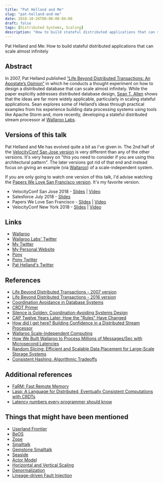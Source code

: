 ```yaml
---
title: "Pat Helland and Me"
slug: "pat-helland-and-me"
date: 2018-10-26T00:00:00-04:00
draft: false
tags: [Distributed Systems, Scaling]
description: "How to build stateful distributed applications that can scale almost infinitely."
---
```

Pat Helland and Me: How to build stateful distributed applications that can scale almost infinitely

## Abstract

In 2007, Pat Helland published [“Life Beyond Distributed Transactions: An Apostate’s Opinion”](https://queue.acm.org/detail.cfm?id=3025012) in which he conducts a thought experiment on how to design a distributed database that can scale almost infinitely. While the paper explicitly addresses distributed database design, [Sean T. Allen](https://www.seantallen.com/) shows that the ideas are far more widely applicable, particularly in scaling stateful applications. Sean explores some of Helland’s ideas through practical examples from his experience building data processing systems using tools like Apache Storm and, more recently, developing a stateful distributed stream processor at [Wallaroo Labs](https://www.wallaroolabs.com/).

## Versions of this talk

Pat Helland and Me has evolved quite a bit as I've given in. The 2nd half of the [VelocityConf San Jose version](https://youtu.be/zCmJu0PBw3k) is very different than any of the other versions. It's very heavy on "this you need to consider if you are using this architectural pattern". The later versions got rid of that end and instead focus on giving an example (via [Wallaroo](https://github.com/wallaroolabs/wallaroo)) of a scale-independent system.

If you are only going to watch one version of this talk, I'd advise watching the [Papers We Love San Francisco version](https://www.youtube.com/watch?v=xI56ox7dcRQ&feature=youtu.be). It's my favorite version.

* VelocityConf San Jose 2018 - [Slides](https://speakerdeck.com/seantallen/pat-helland-and-me-how-to-build-stateful-distributed-applications-that-can-scale-almost-infinitely?slide=1) | [Video](https://youtu.be/zCmJu0PBw3k)
* Salesforce July 2018 - [Slides](https://speakerdeck.com/seantallen/pat-helland-and-me-how-to-build-stateful-distributed-applications-that-can-scale-almost-infinitely-salesforce-july-2018)
* Papers We Love San Francisco - [Slides](https://speakerdeck.com/seantallen/pat-helland-and-me-a-talk-about-life-beyond-distributed-transactions-an-apostates-opinion) | [Video](https://www.youtube.com/watch?v=xI56ox7dcRQ&feature=youtu.be)
* VelocityConf New York 2018 - [Slides](https://speakerdeck.com/seantallen/pat-helland-and-me-how-to-build-stateful-distributed-applications-that-can-scale-almost-infinitely-velocity-ny-october-2018) | [Video](https://youtu.be/r2TVqzh-yvg)

## Links

* [Wallaroo](https://github.com/wallaroolabs/wallaroo)
* [Wallaroo Labs' Twitter](https://twitter.com/wallaroolabs)
* [My Twitter](https://twitter.com/seantallen)
* [My Personal Website](https://www.seantallen.com/)
* [Pony](https://www.ponylang.org/)
* [Pony Twitter](https://twitter.com/ponylang)
* [Pat Helland's Twitter](https://twitter.com/pathelland)

## References

* [Life Beyond Distributed Transactions - 2007 version](http://www-db.cs.wisc.edu/cidr/cidr2007/papers/cidr07p15.pdf)
* [Life Beyond Distributed Transactions - 2016 version](https://queue.acm.org/detail.cfm?id=3025012)
* [Coordination Avoidance in Database Systems](http://www.vldb.org/pvldb/vol8/p185-bailis.pdf)
* [CRDT Primer](http://jtfmumm.com/blog/2015/11/17/crdt-primer-1-defanging-order-theory/)
* [Silence is Golden: Coordination-Avoiding Systems Design](https://www.youtube.com/watch?v=EYJnWttrC9k)
* [CAP Twelve Years Later: How the "Rules" Have Changed](https://www.infoq.com/articles/cap-twelve-years-later-how-the-rules-have-changed)
* [How did I get here? Building Confidence in a Distributed Stream Processor](/talks/how-did-i-get-here/)
* [Wallaroo Scale-Independent Computing](https://vimeo.com/270509076)
* [How We Built Wallaroo to Process Millions of Messages/Sec with Microsecond Latencies](https://blog.wallaroolabs.com/2018/02/how-we-built-wallaroo-to-process-millions-of-messages/sec-with-microsecond-latencies/)
* [Random Slicing: Efficient and Scalable Data Placement for
Large-Scale Storage Systems](http://hpc.ac.upc.edu/PDFs/dir05/file004529.pdf)
* [Consistent Hashing: Algorithmic Tradeoffs](https://medium.com/@dgryski/consistent-hashing-algorithmic-tradeoffs-ef6b8e2fcae8)

## Additional references

* [FaRM: Fast Remote Memory](https://www.usenix.org/system/files/conference/nsdi14/nsdi14-paper-dragojevic.pdf)
* [Lasp: A Language for Distributed, Eventually
Consistent Computations with CRDTs](https://www.info.ucl.ac.be/~pvr/papoc-2015-lasp-abstract.pdf)
* [Latency numbers every programmer should know](https://gist.github.com/jboner/2841832)

## Things that might have been mentioned

* [Userland Frontier](https://en.wikipedia.org/wiki/UserLand_Software)
* [BeOS](https://en.wikipedia.org/wiki/BeOS)
* [Zope](https://en.wikipedia.org/wiki/Zope)
* [Smalltalk](https://en.wikipedia.org/wiki/Smalltalk)
* [Gemstone Smalltalk](https://en.wikipedia.org/wiki/Gemstone_(database))
* [Seaside](http://seaside.st/)
* [Actor Model](https://en.wikipedia.org/wiki/Actor_model)
* [Horizontal and Vertical Scaling](https://en.wikipedia.org/wiki/Scalability#Horizontal_and_vertical_scaling)
* [Denormalization](https://en.wikipedia.org/wiki/Denormalization)
* [Lineage-driven Fault Injection](https://people.ucsc.edu/~palvaro/molly.pdf)
